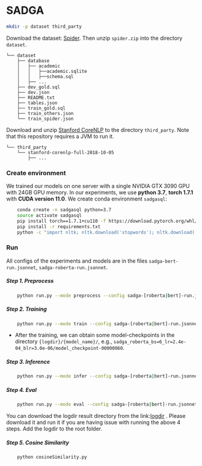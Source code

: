 # SADGA


``` bash
mkdir -p dataset third_party
```

Download the dataset: [Spider](https://yale-lily.github.io/spider). Then unzip `spider.zip` into the directory `dataset`.

```
└── dataset
    ├── database
    │   ├── academic
    │   │   ├──academic.sqlite
    │   │   ├──schema.sql
    │   ├── ...
    ├── dev_gold.sql
    ├── dev.json
    ├── README.txt
    ├── tables.json
    ├── train_gold.sql
    ├── train_others.json
    └── train_spider.json
```

Download and unzip [Stanford CoreNLP](https://download.cs.stanford.edu/nlp/software/stanford-corenlp-full-2018-10-05.zip) to the directory `third_party`. Note that this repository requires a JVM to run it.

```
└── third_party
    └── stanford-corenlp-full-2018-10-05
        ├── ...
```


### Create environment

We trained our models on one server with a single NVIDIA GTX 3090 GPU with 24GB GPU memory. In our experiments, we use **python 3.7**,  **torch 1.7.1** with **CUDA version 11.0**. We create conda environment `sadgasql`:

```bash
    conda create -n sadgasql python=3.7
    source activate sadgasql
    pip install torch==1.7.1+cu110 -f https://download.pytorch.org/whl/torch_stable.html
    pip install -r requirements.txt
    python -c "import nltk; nltk.download('stopwords'); nltk.download('punkt')"
```

### Run

All configs of the experiments and models are in the files  `sadga-bert-run.jsonnet`, `sadga-roberta-run.jsonnet`.

##### Step 1. Preprocess

```bash
    python run.py --mode preprocess --config sadga-[roberta|bert]-run.jsonnet
```

##### Step 2. Training

```bash
    python run.py --mode train --config sadga-[roberta|bert]-run.jsonnet
```

- After the training, we can obtain some model-checkpoints in the directory `{logdir}/{model_name}/`, e.g., `sadga_roberta_bs=6_lr=2.4e-04_blr=3.0e-06/model_checkpoint-00000060`.

##### Step 3. Inference

```bash
    python run.py --mode infer --config sadga-[roberta|bert]-run.jsonnet
```



##### Step 4. Eval

```bash
    python run.py --mode eval --config sadga-[roberta|bert]-run.jsonnet
```

You can download the logdir result directory from the link:[logdir](https://drive.google.com/file/d/1KDizYvhEliAgfiGsFopIF_FxL32AGRbO/view?usp=sharing) . Please download it and run it if you are having issue with running the above 4 steps. Add the logdir to the root folder.
##### Step 5. Cosine Similarity
```bash
    python cosineSimilarity.py
```